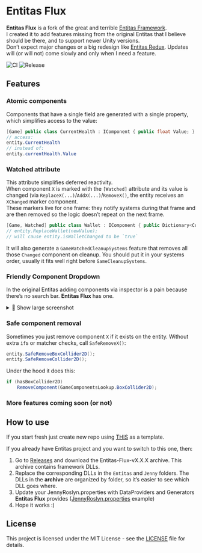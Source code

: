 # Entitas Flux
**Entitas Flux** is a fork of the great and terrible [Entitas Framework](https://github.com/sschmid/Entitas).  
I created it to add features missing from the original Entitas that I believe should be there, and to support newer Unity versions.  
Don’t expect major changes or a big redesign like [Entitas Redux](https://github.com/jeffcampbellmakesgames/Entitas-Redux). Updates will (or will not) come slowly and only when I need a feature.

![CI](https://github.com/Bogenbai/Entitas-Flux/actions/workflows/ci.yml/badge.svg)
![Release](https://github.com/Bogenbai/Entitas-Flux/actions/workflows/release-on-tag.yml/badge.svg)

## Features
### Atomic components
Components that have a single field are generated with a single property, which simplifies access to the value:
```cs
[Game] public class CurrentHealth : IComponent { public float Value; }
// access:
entity.CurrentHealth
// instead of:
entity.currentHealth.Value
```


### Watched attribute
This attribute simplifies deferred reactivity.  
When component `X` is marked with the `[Watched]` attribute and its value is changed (via `ReplaceX(...)`/`AddX(...)`/`RemoveX()`, the entity receives an `XChanged` marker component.   
These markers live for one frame: they notify systems during that frame and are then removed so the logic doesn’t repeat on the next frame.  
```cs
[Game, Watched] public class Wallet : IComponent { public Dictionary<CurrencyTypeId, int> Value; }
// entity.ReplaceWallet(newValue);
// will cause entity.isWalletChanged to be `true`
```
It will also generate a `GameWatchedCleanupSystems` feature that removes all those `Changed` component on cleanup. You should put it in your systems order, usually it fits well right before `GameCleanupSystems`.

### Friendly Component Dropdown
In the original Entitas adding components via inspector is a pain because there’s no search bar. **Entitas Flux** has one.
<details>
  <summary>📸 Show large screenshot</summary>

  <div align="center">
    <img src="https://github.com/user-attachments/assets/bfa51c31-c62c-4291-98c3-de965bb38552" alt="My screenshot" width="900">
  </div>
</details>

### Safe component removal
Sometimes you just remove component `X` if it exists on the entity.
Without extra `if`s or matcher checks, call `SafeRemoveX()`:
```cs
entity.SafeRemoveBoxCollider2D();
entity.SafeRemoveCollider2D();
```
Under the hood it does this:
```cs
if (hasBoxCollider2D) 
    RemoveComponent(GameComponentsLookup.BoxCollider2D);
```

### More features coming soon (or not)

## How to use
If you start fresh just create new repo using [THIS](https://github.com/Bogenbai/Entitas-Flux-Template) as a template.

If you already have Entitas project and you want to switch to this one, then:
1. Go to [Releases](https://github.com/Bogenbai/Entitas-Flux/releases) and download the Entitas-Flux-vX.X.X archive. This archive contains framework DLLs.
2. Replace the corresponding DLLs in the `Entitas` and `Jenny` folders. The DLLs in the **archive** are organized by folder, so it’s easier to see which DLL goes where.
3. Update your JennyRoslyn.properties with DataProviders and Generators **Entitas Flux** provides ([JennyRoslyn.properties](https://github.com/Bogenbai/Entitas-Flux/blob/master/Examples/JennyRoslyn.properties) example)
4. Hope it works :)

## License
This project is licensed under the MIT License - see the [LICENSE](LICENSE) file for details.
